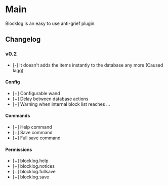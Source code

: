 Main
===========
Blocklog is an easy to use anti-grief plugin.

Changelog
-----------

### v0.2 ###
* [-] It doesn't adds the items instantly to the database any more (Caused lagg)

#### Config ####
* [+] Configurable wand
* [+] Delay between database actions
* [+] Warning when internal block list reaches ...

#### Commands ####
* [+] Help command
* [+] Save command
* [+] Full save command

#### Permissions ####
* [+] blocklog.help
* [+] blocklog.notices
* [+] blocklog.fullsave
* [+] blocklog.save